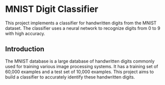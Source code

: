 <!DOCTYPE html>
<html lang="en">
<head>
    <meta charset="UTF-8">
    <meta name="viewport" content="width=device-width, initial-scale=1.0">
    <title>MNIST Digit Classifier</title>
</head>
<body>
    <h1>MNIST Digit Classifier</h1>
    <p>This project implements a classifier for handwritten digits from the MNIST dataset. The classifier uses a neural network to recognize digits from 0 to 9 with high accuracy.</p>
 <h2 id="introduction">Introduction</h2>
    <p>The MNIST database is a large database of handwritten digits commonly used for training various image processing systems. It has a training set of 60,000 examples and a test set of 10,000 examples. This project aims to build a classifier to accurately identify these handwritten digits.</p>
